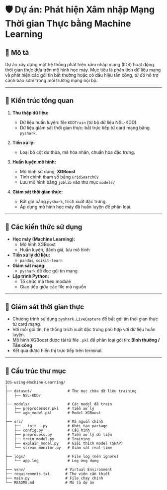 # 🛡️ Dự án: Phát hiện Xâm nhập Mạng Thời gian Thực bằng Machine Learning

## 📌 Mô tả

Dự án xây dựng một hệ thống phát hiện xâm nhập mạng (IDS) hoạt động thời gian thực dựa trên mô hình học máy. Mục tiêu là phân tích dữ liệu mạng và phát hiện các gói tin bất thường hoặc có dấu hiệu tấn công, từ đó hỗ trợ cảnh báo sớm trong môi trường mạng nội bộ.

---

## 🧱 Kiến trúc tổng quan

1. **Thu thập dữ liệu:**
   - Dữ liệu huấn luyện: file `KDDTrain` (từ bộ dữ liệu NSL-KDD).
   - Dữ liệu giám sát thời gian thực: bắt trực tiếp từ card mạng bằng `pyshark`.

2. **Tiền xử lý:**
   - Loại bỏ cột dư thừa, mã hóa nhãn, chuẩn hóa đặc trưng.

3. **Huấn luyện mô hình:**
   - Mô hình sử dụng: **XGBoost**
   - Tinh chỉnh tham số bằng `GridSearchCV`
   - Lưu mô hình bằng `joblib` vào thư mục `models/`

4. **Giám sát thời gian thực:**
   - Bắt gói bằng `pyshark`, trích xuất đặc trưng.
   - Áp dụng mô hình học máy đã huấn luyện để phân loại.

---

## 📘 Các kiến thức sử dụng

- **Học máy (Machine Learning):**
  - Mô hình XGBoost
  - Huấn luyện, đánh giá, lưu mô hình
- **Tiền xử lý dữ liệu:**
  - `pandas`, `scikit-learn`
- **Giám sát mạng:**
  - `pyshark` để đọc gói tin mạng
- **Lập trình Python:**
  - Tổ chức mã theo module
  - Giao tiếp giữa các file mã nguồn

---

## 🚀 Giám sát thời gian thực

- Chương trình sử dụng `pyshark.LiveCapture` để bắt gói tin thời gian thực từ card mạng.
- Với mỗi gói tin, hệ thống trích xuất đặc trưng phù hợp với dữ liệu huấn luyện.
- Mô hình XGBoost được tải từ file `.pkl` để phân loại gói tin: **Bình thường / Tấn công**
- Kết quả được hiển thị trực tiếp trên terminal.

---

## 📂 Cấu trúc thư mục
```
IDS-using-Machine-Learning/
│
├── dataset/                # Thư mục chứa dữ liệu training 
│   ├── NSL-KDD/                        
│
├── models/                 # Các model đã train
│   ├── preprocessor.pkl    # Tiền xử lý
│   └── xgb_model.pkl       # Model XGBoost
│
├── src/                    # Mã nguồn chính
│   ├── __init__.py         # Khởi tạo package
│   ├── config.py           # Cấu hình
│   ├── preprocess.py       # Tiền xử lý dữ liệu
│   ├── train_model.py      # Training
│   ├── explain_model.py    # Giải thích model (SHAP)
│   └── stream_monitor.py   # Giám sát real-time
│
├── logs/                   # File log (nên ignore)
│   └── app.log             # Log ứng dụng
│
├── venv/                  # Virtual Environment  
├── requirements.txt       # Thư viện cần thiết
├── main.py                # File chạy chính
└── README.md              # Mô tả dự án
```
